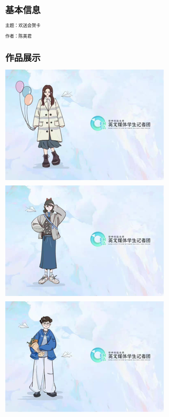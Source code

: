# 基本信息

主题：欢送会贺卡

作者：陈美君

# 作品展示

<p align='center'>
<img src='../images/2023/欢送会贺卡1.png'>
</p>
<p align='center'>
<img src='../images/2023/欢送会贺卡2.png'>
</p>
<p align='center'>
<img src='../images/2023/欢送会贺卡3.png'>
</p>
